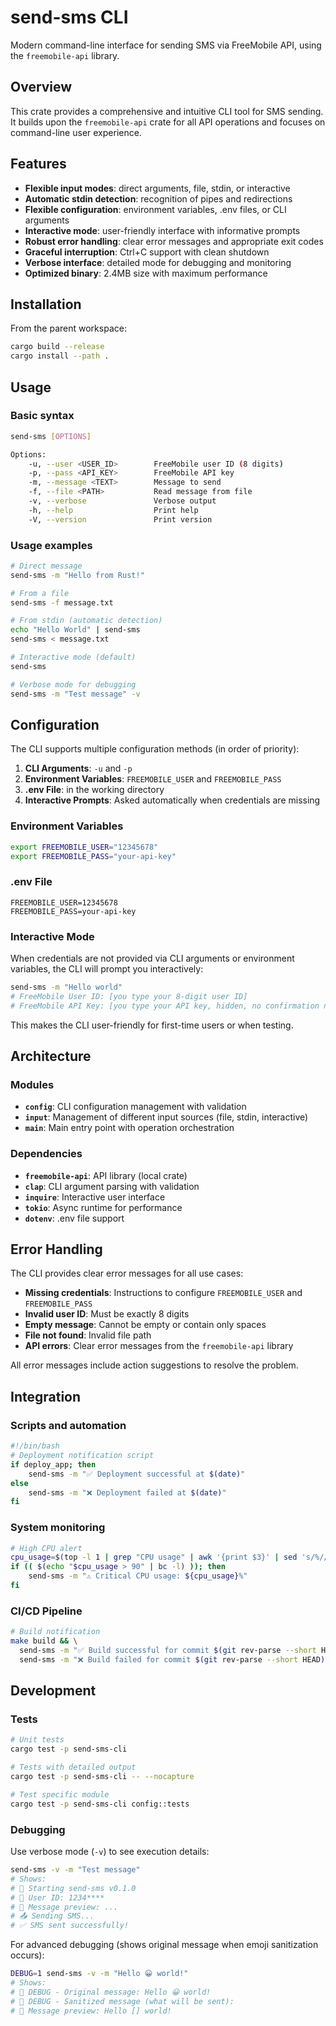# send-sms CLI

Modern command-line interface for sending SMS via FreeMobile API, using the `freemobile-api` library.

## Overview

This crate provides a comprehensive and intuitive CLI tool for SMS sending. It builds upon the `freemobile-api` crate for all API operations and focuses on command-line user experience.

## Features

- **Flexible input modes**: direct arguments, file, stdin, or interactive
- **Automatic stdin detection**: recognition of pipes and redirections
- **Flexible configuration**: environment variables, .env files, or CLI arguments
- **Interactive mode**: user-friendly interface with informative prompts
- **Robust error handling**: clear error messages and appropriate exit codes
- **Graceful interruption**: Ctrl+C support with clean shutdown
- **Verbose interface**: detailed mode for debugging and monitoring
- **Optimized binary**: 2.4MB size with maximum performance

## Installation

From the parent workspace:

```bash
cargo build --release
cargo install --path .
```

## Usage

### Basic syntax

```bash
send-sms [OPTIONS]

Options:
    -u, --user <USER_ID>        FreeMobile user ID (8 digits)
    -p, --pass <API_KEY>        FreeMobile API key  
    -m, --message <TEXT>        Message to send
    -f, --file <PATH>           Read message from file
    -v, --verbose               Verbose output
    -h, --help                  Print help
    -V, --version               Print version
```

### Usage examples

```bash
# Direct message
send-sms -m "Hello from Rust!"

# From a file
send-sms -f message.txt

# From stdin (automatic detection)
echo "Hello World" | send-sms
send-sms < message.txt

# Interactive mode (default)
send-sms

# Verbose mode for debugging
send-sms -m "Test message" -v
```

## Configuration

The CLI supports multiple configuration methods (in order of priority):

1. **CLI Arguments**: `-u` and `-p`
2. **Environment Variables**: `FREEMOBILE_USER` and `FREEMOBILE_PASS`
3. **.env File**: in the working directory
4. **Interactive Prompts**: Asked automatically when credentials are missing

### Environment Variables

```bash
export FREEMOBILE_USER="12345678"
export FREEMOBILE_PASS="your-api-key"
```

### .env File

```env
FREEMOBILE_USER=12345678
FREEMOBILE_PASS=your-api-key
```

### Interactive Mode

When credentials are not provided via CLI arguments or environment variables, the CLI will prompt you interactively:

```bash
send-sms -m "Hello world"
# FreeMobile User ID: [you type your 8-digit user ID]
# FreeMobile API Key: [you type your API key, hidden, no confirmation needed]
```

This makes the CLI user-friendly for first-time users or when testing.

## Architecture

### Modules

- **`config`**: CLI configuration management with validation
- **`input`**: Management of different input sources (file, stdin, interactive)
- **`main`**: Main entry point with operation orchestration

### Dependencies

- **`freemobile-api`**: API library (local crate)
- **`clap`**: CLI argument parsing with validation
- **`inquire`**: Interactive user interface
- **`tokio`**: Async runtime for performance
- **`dotenv`**: .env file support

## Error Handling

The CLI provides clear error messages for all use cases:

- **Missing credentials**: Instructions to configure `FREEMOBILE_USER` and `FREEMOBILE_PASS`
- **Invalid user ID**: Must be exactly 8 digits
- **Empty message**: Cannot be empty or contain only spaces
- **File not found**: Invalid file path
- **API errors**: Clear error messages from the `freemobile-api` library

All error messages include action suggestions to resolve the problem.

## Integration

### Scripts and automation

```bash
#!/bin/bash
# Deployment notification script
if deploy_app; then
    send-sms -m "✅ Deployment successful at $(date)"
else
    send-sms -m "❌ Deployment failed at $(date)"
fi
```

### System monitoring

```bash
# High CPU alert
cpu_usage=$(top -l 1 | grep "CPU usage" | awk '{print $3}' | sed 's/%//')
if (( $(echo "$cpu_usage > 90" | bc -l) )); then
    send-sms -m "⚠️ Critical CPU usage: ${cpu_usage}%"
fi
```

### CI/CD Pipeline

```bash
# Build notification
make build && \
  send-sms -m "✅ Build successful for commit $(git rev-parse --short HEAD)" || \
  send-sms -m "❌ Build failed for commit $(git rev-parse --short HEAD)"
```

## Development

### Tests

```bash
# Unit tests
cargo test -p send-sms-cli

# Tests with detailed output
cargo test -p send-sms-cli -- --nocapture

# Test specific module
cargo test -p send-sms-cli config::tests
```

### Debugging

Use verbose mode (`-v`) to see execution details:

```bash
send-sms -v -m "Test message"
# Shows:
# 🚀 Starting send-sms v0.1.0
# 📱 User ID: 1234****
# 📄 Message preview: ...
# 📤 Sending SMS...
# ✅ SMS sent successfully!
```

For advanced debugging (shows original message when emoji sanitization occurs):

```bash
DEBUG=1 send-sms -v -m "Hello 😀 world!"
# Shows:
# 🐛 DEBUG - Original message: Hello 😀 world!
# 🐛 DEBUG - Sanitized message (what will be sent):
# 📄 Message preview: Hello [] world!
```